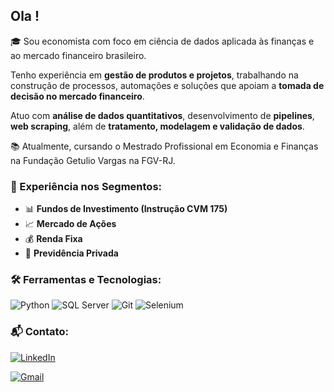 ## Ola !

🎓 Sou economista com foco em ciência de dados aplicada às finanças e ao mercado financeiro brasileiro.

Tenho experiência em **gestão de produtos e projetos**, trabalhando na construção de processos, automações e soluções que apoiam a **tomada de decisão no mercado financeiro**.

Atuo com **análise de dados quantitativos**, desenvolvimento de **pipelines**, **web scraping**, além de **tratamento, modelagem e validação de dados**.

📚 Atualmente, cursando o Mestrado Profissional em Economia e Finanças na Fundação Getulio Vargas na FGV-RJ.

### 🏦 Experiência nos Segmentos:

- 📊 **Fundos de Investimento (Instrução CVM 175)**
- 📈 **Mercado de Ações**
- 💰 **Renda Fixa**
- 🏦 **Previdência Privada**

### 🛠️ Ferramentas e Tecnologias:

![Python](https://img.shields.io/badge/-Python-3776AB?logo=python&logoColor=white)
![SQL Server](https://img.shields.io/badge/-SQL%20Server-CC2927?logo=microsoftsqlserver&logoColor=white)
![Git](https://img.shields.io/badge/-Git-F05032?logo=git&logoColor=white)
![Selenium](https://img.shields.io/badge/-Selenium-43B02A?logo=selenium&logoColor=white)

### 📬 Contato:

[![LinkedIn](https://img.shields.io/badge/-LinkedIn-0A66C2?logo=linkedin&logoColor=white)](https://www.linkedin.com/in/coutoalanborges)

[![Gmail](https://img.shields.io/badge/-Gmail-D14836?logo=gmail&logoColor=white)](mailto:couto.alanborges@gmail.com)
